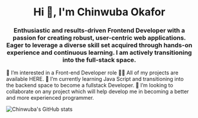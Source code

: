 <h1 align="center">Hi 👋, I'm Chinwuba Okafor</h1>

<h3 align="center">Enthusiastic and results-driven Frontend Developer with a passion for creating robust, user-centric web applications. Eager to leverage a diverse skill set acquired through hands-on experience and continuous
learning. I am actively transitioning into the full-stack space. </h3>

👀 I’m interested in a Front-end Developer role
👨‍💻 All of my projects are available HERE.
🌱 I’m currently learning Java Script and transitioning into the backend space to become a fullstack Developer.
💞️ I’m looking to collaborate on any project which will help develop me in becoming a better and more experienced programmer.

![Chinwuba's GitHub stats](https://github-readme-stats.vercel.app/api?username=chubicode&show=reviews,discussions_started,discussions_answered,prs_merged,prs_merged_percentage)






